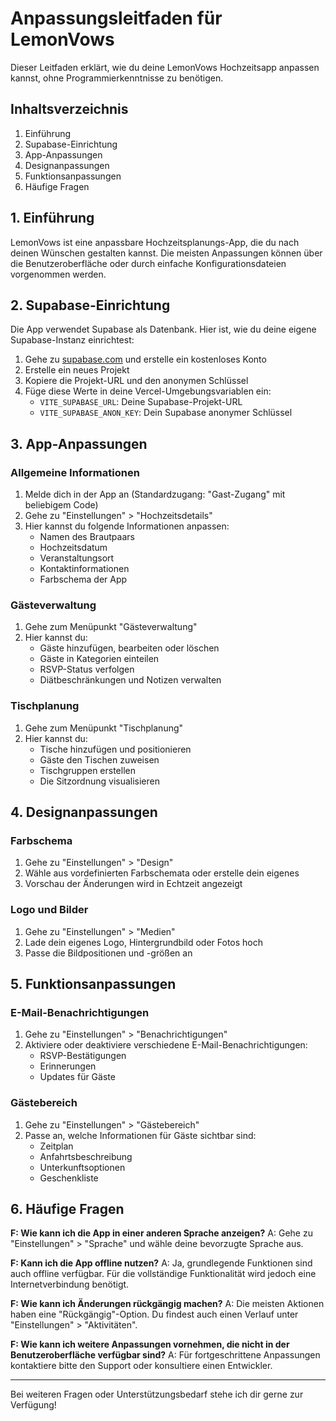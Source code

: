 # Anpassungsleitfaden für LemonVows

Dieser Leitfaden erklärt, wie du deine LemonVows Hochzeitsapp anpassen kannst, ohne Programmierkenntnisse zu benötigen.

## Inhaltsverzeichnis
1. Einführung
2. Supabase-Einrichtung
3. App-Anpassungen
4. Designanpassungen
5. Funktionsanpassungen
6. Häufige Fragen

## 1. Einführung

LemonVows ist eine anpassbare Hochzeitsplanungs-App, die du nach deinen Wünschen gestalten kannst. Die meisten Anpassungen können über die Benutzeroberfläche oder durch einfache Konfigurationsdateien vorgenommen werden.

## 2. Supabase-Einrichtung

Die App verwendet Supabase als Datenbank. Hier ist, wie du deine eigene Supabase-Instanz einrichtest:

1. Gehe zu [supabase.com](https://supabase.com) und erstelle ein kostenloses Konto
2. Erstelle ein neues Projekt
3. Kopiere die Projekt-URL und den anonymen Schlüssel
4. Füge diese Werte in deine Vercel-Umgebungsvariablen ein:
   - `VITE_SUPABASE_URL`: Deine Supabase-Projekt-URL
   - `VITE_SUPABASE_ANON_KEY`: Dein Supabase anonymer Schlüssel

## 3. App-Anpassungen

### Allgemeine Informationen

1. Melde dich in der App an (Standardzugang: "Gast-Zugang" mit beliebigem Code)
2. Gehe zu "Einstellungen" > "Hochzeitsdetails"
3. Hier kannst du folgende Informationen anpassen:
   - Namen des Brautpaars
   - Hochzeitsdatum
   - Veranstaltungsort
   - Kontaktinformationen
   - Farbschema der App

### Gästeverwaltung

1. Gehe zum Menüpunkt "Gästeverwaltung"
2. Hier kannst du:
   - Gäste hinzufügen, bearbeiten oder löschen
   - Gäste in Kategorien einteilen
   - RSVP-Status verfolgen
   - Diätbeschränkungen und Notizen verwalten

### Tischplanung

1. Gehe zum Menüpunkt "Tischplanung"
2. Hier kannst du:
   - Tische hinzufügen und positionieren
   - Gäste den Tischen zuweisen
   - Tischgruppen erstellen
   - Die Sitzordnung visualisieren

## 4. Designanpassungen

### Farbschema

1. Gehe zu "Einstellungen" > "Design"
2. Wähle aus vordefinierten Farbschemata oder erstelle dein eigenes
3. Vorschau der Änderungen wird in Echtzeit angezeigt

### Logo und Bilder

1. Gehe zu "Einstellungen" > "Medien"
2. Lade dein eigenes Logo, Hintergrundbild oder Fotos hoch
3. Passe die Bildpositionen und -größen an

## 5. Funktionsanpassungen

### E-Mail-Benachrichtigungen

1. Gehe zu "Einstellungen" > "Benachrichtigungen"
2. Aktiviere oder deaktiviere verschiedene E-Mail-Benachrichtigungen:
   - RSVP-Bestätigungen
   - Erinnerungen
   - Updates für Gäste

### Gästebereich

1. Gehe zu "Einstellungen" > "Gästebereich"
2. Passe an, welche Informationen für Gäste sichtbar sind:
   - Zeitplan
   - Anfahrtsbeschreibung
   - Unterkunftsoptionen
   - Geschenkliste

## 6. Häufige Fragen

**F: Wie kann ich die App in einer anderen Sprache anzeigen?**
A: Gehe zu "Einstellungen" > "Sprache" und wähle deine bevorzugte Sprache aus.

**F: Kann ich die App offline nutzen?**
A: Ja, grundlegende Funktionen sind auch offline verfügbar. Für die vollständige Funktionalität wird jedoch eine Internetverbindung benötigt.

**F: Wie kann ich Änderungen rückgängig machen?**
A: Die meisten Aktionen haben eine "Rückgängig"-Option. Du findest auch einen Verlauf unter "Einstellungen" > "Aktivitäten".

**F: Wie kann ich weitere Anpassungen vornehmen, die nicht in der Benutzeroberfläche verfügbar sind?**
A: Für fortgeschrittene Anpassungen kontaktiere bitte den Support oder konsultiere einen Entwickler.

---

Bei weiteren Fragen oder Unterstützungsbedarf stehe ich dir gerne zur Verfügung!
